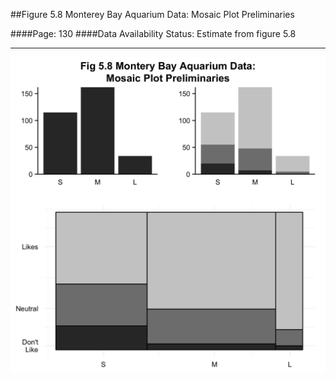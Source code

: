 ##Figure 5.8 Monterey Bay Aquarium Data: Mosaic Plot Preliminaries

####Page: 130
####Data Availability Status: Estimate from figure 5.8
***
![`Monterey Bay Aquarium Data: Mosaic Plot Preliminaries`](fig05-08_monterey-bay-aquarium-data-mosaic-plot-preliminaries.png)


